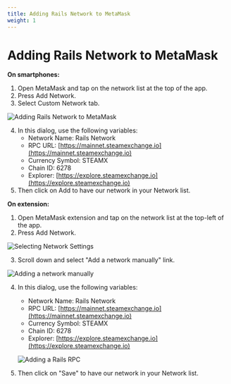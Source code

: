 ```yaml
---
title: Adding Rails Network to MetaMask
weight: 1
---
```

# Adding Rails Network to MetaMask

**On smartphones:**
1. Open MetaMask and tap on the network list at the top of the app.
2. Press Add Network.
3. Select Custom Network tab.

![Adding Rails Network to MetaMask](1.gif)

4. In this dialog, use the following variables:
   - Network Name: Rails Network
   - RPC URL: [https://mainnet.steamexchange.io](https://mainnet.steamexchange.io)
   - Currency Symbol: STEAMX
   - Chain ID: 6278
   - Explorer: [https://explore.steamexchange.io](https://explore.steamexchange.io)
5. Then click on Add to have our network in your Network list.

**On extension:**
1. Open MetaMask extension and tap on the network list at the top-left of the app.
2. Press Add Network.

![Selecting Network Settings](1.gif)

3. Scroll down and select "Add a network manually" link.

![Adding a network manually](2.png)

4. In this dialog, use the following variables:
   - Network Name: Rails Network
   - RPC URL: [https://mainnet.steamexchange.io](https://mainnet.steamexchange.io)
   - Currency Symbol: STEAMX
   - Chain ID: 6278
   - Explorer: [https://explore.steamexchange.io](https://explore.steamexchange.io)
      
   ![Adding a Rails RPC](3.png)
      
5. Then click on "Save" to have our network in your Network list.

